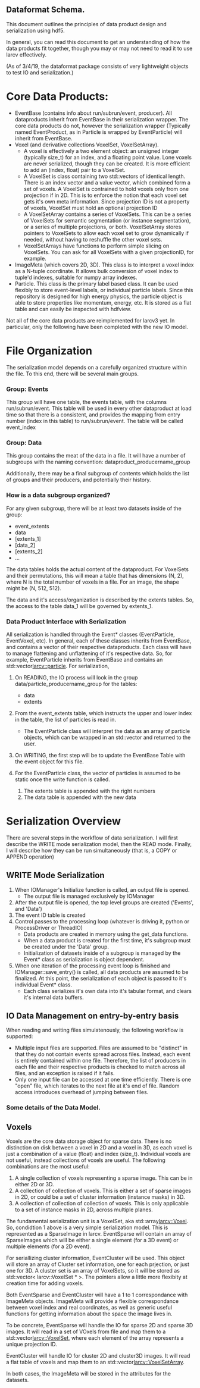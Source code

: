 ## Dataformat Schema.

This document outlines the principles of data product design and serialization using hdf5.

In general, you can read this document to get an understanding of how the data products fit together, though you may or may not need to read it to use larcv effectively.

(As of 3/4/19, the dataformat package consists of very lightweight objects to test IO and serialization.)

# Core Data Products:
* EventBase (contains info about run/subrun/event, producer).  All dataproducts inherit from EventBase in their serialization wrapper.  The core data products do not, however the serialization wrapper (Typically named EventProduct, as in Particle is wrapped by EventParticle) will inherit from EventBase.
* Voxel (and derivative collections VoxelSet, VoxelSetArray).  
    * A voxel is effectively a two element object: an unsigned integer (typically size_t) for an index, and a floating point value.  Lone voxels are never serialized, though they can be created.  It is more efficient to add an (index, float) pair to a VoxelSet.
    * A VoxelSet is class containing two std::vectors of identical length.  There is an index vector and a value vector, which combined form a set of voxels.  A VoxelSet is contrained to hold voxels only from one projection if in 2D.  This is to enforce the notion that each voxel set gets it's own meta information.  Since projection ID is not a property of voxels, VoxelSet must hold an optional projection ID 
    * A VoxelSetArray contains a series of VoxelSets.  This can be a series of VoxelSets for semantic segmentation (or instance segmentation), or a series of multiple projections, or both.  VoxelSetArray stores pointers to VoxelSets to allow each voxel set to grow dynamically if needed, without having to reshuffle the other voxel sets.
    * VoxelSetArrays have functions to perform simple slicing on VoxelSets.  You can ask for all VoxelSets with a given projectionID, for example.
* ImageMeta (which covers 2D, 3D).  This class is to interpret a voxel index as a N-tuple coordinate.  It allows bulk conversion of voxel index to tuple'd indexes, suitable for numpy array indexes.
* Particle.  This class is the primary label based class.  It can be used flexibly to store event-level labels, or individual particle labels.  Since this repository is designed for high energy physics, the particle object is able to store properties like momentum, energy, etc.  It is stored as a flat table and can easily be inspected with hdfview.

Not all of the core data products are reimplemented for larcv3 yet.  In particular, only the following have been completed with the new IO model.

# File Organization

The serialization model depends on a carefully organized structure within the file.  To this end, there will be several main groups.

### Group: Events

This group will have one table, the events table, with the columns run/subrun/event.  This table will be used in every other dataproduct at load time so that there is a consistent, and provides the mapping from entry number (index in this table) to run/subrun/event.  The table will be called event_index

### Group: Data

This group contains the meat of the data in a file.  It will have a number of subgroups with the naming convention:
dataproduct_producername_group

Additionally, there may be a final subgroup of contents which holds the list of groups and their producers, and potentially their history.

### How is a data subgroup organized?

For any given subgroup, there will be at least two datasets inside of the group:
* event_extents
* data
* [extents_1]
* [data_2]
* [extents_2]
* ...

The data tables holds the actual content of the dataproduct.  For VoxelSets and their permutations, this will mean a table that has dimensions (N, 2), where N is the total number of voxels in a file.  For an image, the shape might be (N, 512, 512).

The data and it's access/organization is described by the extents tables.  So, the access to the table data_1 will be governed by extents_1.


### Data Product Interface with Serialization

All serialization is handled through the Event* classes (EventParticle, EventVoxel, etc).  In general, each of these classes inherits from EventBase, and contains a vector of their respective dataproducts.  Each class will have to manage flattening and unflattening of it's respective data.  So, for example, EventParticle inherits from EventBase and contains an std::vector<larcv::particle>.  For serialization, 
1. On READING, the IO process will look in the group data/particle_producername_group for the tables:
    * data
    * extents
2. From the event_extents table, which instructs the upper and lower index in the table, the list of particles is read in.
    * The EventParticle class will interpret the data as an array of particle objects, which can be wrapped in an std::vector and returned to the user.

1. On WRITING, the first step will be to update the EventBase Table with the event object for this file.
2. For the EventParticle class, the vector of particles is assumed to be static once the write function is called.
    1. The extents table is appended with the right numbers
    2. The data table is appended with the new data


# Serialization Overview

There are several steps in the workflow of data serialization.  I will first describe the WRITE mode serialization model, then the READ mode.  Finally, I will describe how they can be run simultaneously (that is, a COPY or APPEND operation)

## WRITE Mode Serialization

1. When IOManager's Initialize function is called, an output file is opened.
    * The output file is managed exclusively by IOManager
2. After the output file is opened, the top level groups are created ('Events', and 'Data')
3. The event ID table is created
4. Control passes to the processing loop (whatever is driving it, python or ProcessDriver or ThreadIO)
    * Data products are created in memory using the get_data functions.
    * When a data product is created for the first time, it's subgroup must be created under the 'Data' group.
    * Initialization of datasets inside of a subgroup is managed by the Event* class as serialization is object dependent. 
5. When one iteration of the processing event loop is finished and IOManager::save_entry() is called, all data products are assumed to be finalized.  At this point, the serialization of each object is passed to it's individual Event* class.
    * Each class serializes it's own data into it's tabular format, and clears it's internal data buffers.


## IO Data Management on entry-by-entry basis

When reading and writing files simulatenously, the following workflow is supported:
* Multiple input files are supported.  Files are assumed to be "distinct" in that they do not contain events spread across files.  Instead, each event is entirely contained within one file.  Therefore, the list of producers in each file and their respective products is checked to match across all files, and an exception is raised if it fails.
* Only one input file can be accessed at one time efficiently.  There is one "open" file, which iterates to the next file at it's end of file.  Random access introduces overhead of jumping between files.



### Some details of the Data Model.

## Voxels

Voxels are the core data storage object for sparse data.  There is no distinction on disk between a voxel in 2D and a voxel in 3D, as each voxel is just a combination of a value (float) and index (size_t).  Individual voxels are not useful, instead collections of voxels are useful.  The following combinations are the most useful:
1. A single collection of voxels representing a sparse image.  This can be in either 2D or 3D.
2. A collection of collection of voxels.  This is either a set of sparse images in 2D, or could be a set of cluster information (instance masks) in 3D.
3. A collection of collection of collection of voxels.  This is only applicable to a set of instance masks in 2D, across multiple planes.

The fundamental serialization unit is a VoxelSet, aka std::array<larcv::Voxel>.  So, condidtion 1 above is a very simple serialization model.  This is represented as a SparseImage in larcv.  EventSparse will contain an array of SparseImages which will be either a single element (for a 3D event) or multiple elements (for a 2D event).

For seriallizing cluster information, EventCluster will be used.  This object will store an array of Cluster set information, one for each prjection, or just one for 3D.  A cluster set is an array of VoxelSets, so it will be stored as std::vector< larcv::VoxelSet * >.  The pointers allow a little more flexibity at creation time for adding voxels.

Both EventSparse and EventCluster will have a 1 to 1 correspondance with ImageMeta objects.  ImageMeta will provide a flexible correspondance between voxel index and real coordinates, as well as generic useful functions for getting information about the space the image lives in.

To be concrete, EventSparse will handle the IO for sparse 2D and sparse 3D images.  It will read in a set of VOxels from file and map them to a std::vector<larcv::VoxelSet>, where each element of the array represents a unique projection ID.

EventCluster will handle IO for cluster 2D and cluster3D images.  It will read a flat table of voxels and map them to an std::vector<larcv::VoxelSetArray>.

In both cases, the ImageMeta will be stored in the attributes for the datasets.










